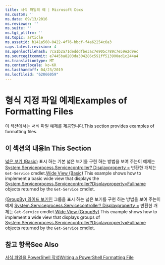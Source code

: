 ```yaml
---
title: 서식 파일의 예 | Microsoft Docs
ms.custom: ''
ms.date: 09/13/2016
ms.reviewer: ''
ms.suite: ''
ms.tgt_pltfrm: ''
ms.topic: article
ms.assetid: b141a560-0422-4f76-bbcf-f4a62254c6a3
caps.latest.revision: 4
ms.openlocfilehash: 7ca1b2a71dedddfbe3ac7e905c789c7e59e2d9ec
ms.sourcegitcommit: e7445ba8203da304286c591ff513900ad1c244a4
ms.translationtype: MT
ms.contentlocale: ko-KR
ms.lasthandoff: 04/23/2019
ms.locfileid: "62066059"
---
```

# <a name="examples-of-formatting-files"></a><span data-ttu-id="89225-102">형식 지정 파일 예제</span><span class="sxs-lookup"><span data-stu-id="89225-102">Examples of Formatting Files</span></span>

<span data-ttu-id="89225-103">이 섹션에서는 서식 파일 예제를 제공합니다.</span><span class="sxs-lookup"><span data-stu-id="89225-103">This section provides examples of formatting files.</span></span>

## <a name="in-this-section"></a><span data-ttu-id="89225-104">이 섹션의 내용</span><span class="sxs-lookup"><span data-stu-id="89225-104">In This Section</span></span>

<span data-ttu-id="89225-105">[넓은 보기 (Basic)](./wide-view-basic.md) 표시 하는 기본 넓은 보기를 구현 하는 방법을 보여 주는이 예제는 [System.Serviceprocess.Servicecontroller? Displayproperty =](/dotnet/api/System.ServiceProcess.ServiceController) 반환한 개체는 `Get-Service` cmdlet.</span><span class="sxs-lookup"><span data-stu-id="89225-105">[Wide View (Basic)](./wide-view-basic.md) This example shows how to implement a basic wide view that displays the [System.Serviceprocess.Servicecontroller?Displayproperty=Fullname](/dotnet/api/System.ServiceProcess.ServiceController) objects returned by the `Get-Service` cmdlet.</span></span>

<span data-ttu-id="89225-106">[(GroupBy) 와이드 보기인](./wide-view-groupby.md) 그룹을 표시 하는 넓은 보기를 구현 하는 방법을 보여 주는이 예제 [System.Serviceprocess.Servicecontroller? Displayproperty =](/dotnet/api/System.ServiceProcess.ServiceController) 반환한 개체는 `Get-Service` cmdlet.</span><span class="sxs-lookup"><span data-stu-id="89225-106">[Wide View (GroupBy)](./wide-view-groupby.md) This example shows how to implement a wide view that displays groups of [System.Serviceprocess.Servicecontroller?Displayproperty=Fullname](/dotnet/api/System.ServiceProcess.ServiceController) objects returned by the `Get-Service` cmdlet.</span></span>

## <a name="see-also"></a><span data-ttu-id="89225-107">참고 항목</span><span class="sxs-lookup"><span data-stu-id="89225-107">See Also</span></span>

[<span data-ttu-id="89225-108">서식 파일을 PowerShell 작성</span><span class="sxs-lookup"><span data-stu-id="89225-108">Writing a PowerShell Formatting File</span></span>](./writing-a-powershell-formatting-file.md)
